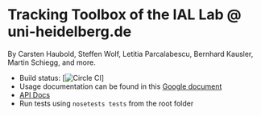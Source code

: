 # Tracking Toolbox of the IAL Lab @ uni-heidelberg.de

By Carsten Haubold, Steffen Wolf, Letitia Parcalabescu, Bernhard Kausler, Martin Schiegg, and more.

* Build status: [![Circle CI](https://circleci.com/gh/chaubold/hytra.png?style=shield&circle-token=27b4fff289dfdb41575cecfab8e865c7cac6a099)]
* Usage documentation can be found in this [Google document](https://docs.google.com/document/d/1jxkYGlTEUCPqH03pip03eDBBX2pVYEhPGHHvbegHiWw/edit?usp=sharing)
* [API Docs](http://chaubold.github.io/hytra/toolbox/index.html)
* Run tests using `nosetests tests` from the root folder
